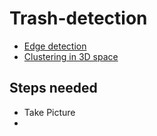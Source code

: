 # Trash-detection

- [Edge detection](https://ietresearch.onlinelibrary.wiley.com/doi/full/10.1049/iet-ipr.2013.0062)
- [Clustering in 3D space](https://stackoverflow.com/questions/3482161/3d-clustering-algorithm)

## Steps needed
- Take Picture
- 
